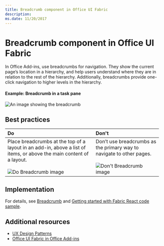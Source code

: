```yaml
---
title: Breadcrumb component in Office UI Fabric
description: 
ms.date: 11/20/2017 
---
```




# Breadcrumb component in Office UI Fabric

In Office Add-ins, use breadcrumbs for navigation. They show the current page’s location in a hierarchy, and help users understand where they are in relation to the rest of the hierarchy. Additionally, breadcrumbs provide one-click navigation to higher levels in the hierarchy.
  
#### Example: Breadcrumb in a task pane

![An image showing the breadcrumb](../images/overview-with-app-breadcrumb.png)

## Best practices

|**Do**|**Don't**|
|:------------|:--------------|
|Place breadcrumbs at the top of a layout in an add-in, above a list of items, or above the main content of a layout.<br/><br/>![Do Breadcrumb image](../images/breadcrumb-do.png) |Don’t use breadcrumbs as the primary way to navigate to other pages.<br/><br/>![Don't Breadcrumb image](../images/breadcrumb-dont.png)|

## Implementation

For details, see [Breadcrumb](https://dev.office.com/fabric#/components/breadcrumb) and [Getting started with Fabric React code sample](https://github.com/OfficeDev/Word-Add-in-GettingStartedFabricReact).

## Additional resources

- [UX Design Patterns](https://github.com/OfficeDev/Office-Add-in-UX-Design-Patterns-Code)
- [Office UI Fabric in Office Add-ins](office-ui-fabric.md)
